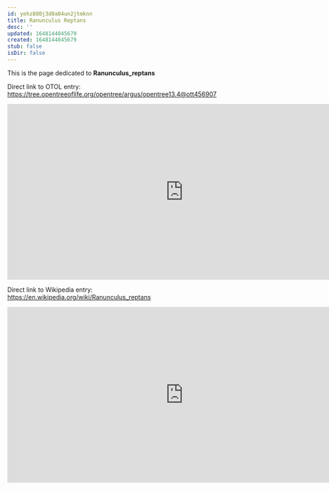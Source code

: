 ```yaml
---
id: yehz880j3d0a04un2jtmknn
title: Ranunculus Reptans
desc: ''
updated: 1648144045679
created: 1648144045679
stub: false
isDir: false
---
```

This is the page dedicated to **Ranunculus_reptans**


Direct link to OTOL entry: https://tree.opentreeoflife.org/opentree/argus/opentree13.4@ott456907



<html>
    <body>
    <iframe src="https://tree.opentreeoflife.org/opentree/argus/opentree13.4@ott456907"
    width="800" height="400" frameborder="0" allowfullscreen> </iframe>
    </body>
</html>
    


Direct link to Wikipedia entry: https://en.wikipedia.org/wiki/Ranunculus_reptans



<html>
    <body>
    <iframe src="https://en.wikipedia.org/wiki/Ranunculus_reptans"
    width="800" height="400" frameborder="0" allowfullscreen> </iframe>
    </body>
</html>
    
